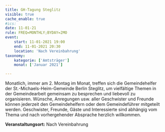 ```yaml
---
title: GH-Tagung Steglitz
visible: true
cache_enable: true
#ics: 
date: 11-01-21
rule: FREQ=MONTHLY;BYDAY=2MO
event:
	start: 11-01-2021 19:00
	end: 11-01-2021 20:30
	location: 'Nach Vereinbahrung'
taxonomy:
	kategorie: ['Amtsträger']
	monat: ['Januar 2021']

---
```

Monatlich, immer am 2. Montag im Monat, treffen sich die Gemeindehelfer der St.-Michaels-Heim-Gemeinde Berlin Steglitz, um vielfältige Themen in der Gemeindearbeit gemeinsam zu besprechen und liebevoll zu organisieren. Wünsche, Anregungen usw. aller Geschwister und Freunde können jederzeit den Gemeindehelfern oder dem Gemeindeführer mitgeteilt werden. Geschwister, Freunde, Gäste und Interessierte sind abhängig vom Thema und nach vorhergehender Absprache herzlich willkommen.



**Veranstaltungsort:** Nach Vereinbahrung

